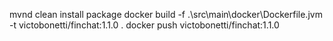 mvnd clean install package
docker build -f .\src\main\docker\Dockerfile.jvm -t victobonetti/finchat:1.1.0 .
docker push victobonetti/finchat:1.1.0